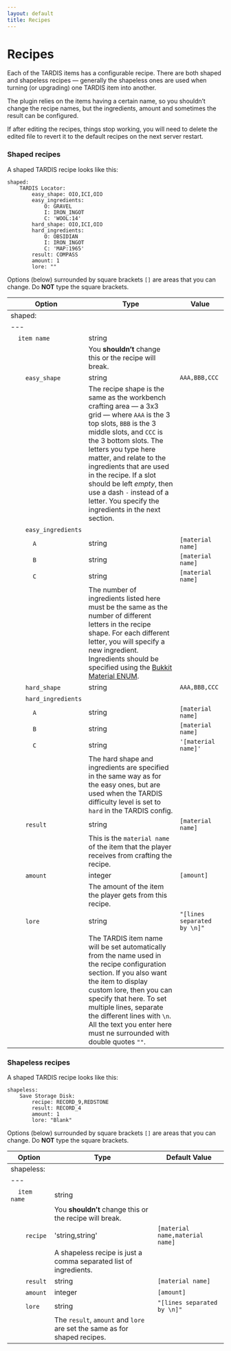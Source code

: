```yaml
---
layout: default
title: Recipes
---
```


# Recipes

Each of the TARDIS items has a configurable recipe. There are both shaped and shapeless recipes — generally the
shapeless ones are used when turning (or upgrading) one TARDIS item into another.

The plugin relies on the items having a certain name, so you shouldn’t change the recipe names, but the ingredients,
amount and sometimes the result can be configured.

If after editing the recipes, things stop working, you will need to delete the edited file to revert it to the default
recipes on the next server restart.

### Shaped recipes

A shaped TARDIS recipe looks like this:

    shaped:
        TARDIS Locator:
            easy_shape: OIO,ICI,OIO
            easy_ingredients:
                O: GRAVEL
                I: IRON_INGOT
                C: 'WOOL:14'
            hard_shape: OIO,ICI,OIO
            hard_ingredients:
                O: OBSIDIAN
                I: IRON_INGOT
                C: 'MAP:1965'
            result: COMPASS
            amount: 1
            lore: ""

Options (below) surrounded by square brackets `[]` are areas that you can change. Do **NOT** type the square brackets.

| Option                                                                      | Type                                                                                                                                                                                                                                                                                                                                                                                              | Value                       |
|-----------------------------------------------------------------------------|---------------------------------------------------------------------------------------------------------------------------------------------------------------------------------------------------------------------------------------------------------------------------------------------------------------------------------------------------------------------------------------------------|-----------------------------|
| shaped:                                                                     |
| ---                                                                         |
| &nbsp;&nbsp;&nbsp;&nbsp;`item name`                                         | string                                                                                                                                                                                                                                                                                                                                                                                            | &nbsp;                      |
| &nbsp;                                                                      | You **shouldn’t** change this or the recipe will break.                                                                                                                                                                                                                                                                                                                                           |
| &nbsp;&nbsp;&nbsp;&nbsp;&nbsp;&nbsp;&nbsp;&nbsp;`easy_shape`                | string                                                                                                                                                                                                                                                                                                                                                                                            | `AAA,BBB,CCC`               |
| &nbsp;                                                                      | The recipe shape is the same as the workbench crafting area — a 3x3 grid — where `AAA` is the 3 top slots, `BBB` is the 3 middle slots, and `CCC` is the 3 bottom slots. The letters you type here matter, and relate to the ingredients that are used in the recipe. If a slot should be left _empty_, then use a dash `-` instead of a letter. You specify the ingredients in the next section. |
| &nbsp;&nbsp;&nbsp;&nbsp;&nbsp;&nbsp;&nbsp;&nbsp;`easy_ingredients`          | &nbsp;                                                                                                                                                                                                                                                                                                                                                                                            | &nbsp;                      |
| &nbsp;&nbsp;&nbsp;&nbsp;&nbsp;&nbsp;&nbsp;&nbsp;&nbsp;&nbsp;&nbsp;&nbsp;`A` | string                                                                                                                                                                                                                                                                                                                                                                                            | `[material name]`           |
| &nbsp;&nbsp;&nbsp;&nbsp;&nbsp;&nbsp;&nbsp;&nbsp;&nbsp;&nbsp;&nbsp;&nbsp;`B` | string                                                                                                                                                                                                                                                                                                                                                                                            | `[material name]`           |
| &nbsp;&nbsp;&nbsp;&nbsp;&nbsp;&nbsp;&nbsp;&nbsp;&nbsp;&nbsp;&nbsp;&nbsp;`C` | string                                                                                                                                                                                                                                                                                                                                                                                            | `[material name]`           |
| &nbsp;                                                                      | The number of ingredients listed here must be the same as the number of different letters in the recipe shape. For each different letter, you will specify a new ingredient. Ingredients should be specified using the [Bukkit Material ENUM](https://hub.spigotmc.org/javadocs/spigot/org/bukkit/Material).                                                                                 |
| &nbsp;&nbsp;&nbsp;&nbsp;&nbsp;&nbsp;&nbsp;&nbsp;`hard_shape`                | string                                                                                                                                                                                                                                                                                                                                                                                            | `AAA,BBB,CCC`               |
| &nbsp;&nbsp;&nbsp;&nbsp;&nbsp;&nbsp;&nbsp;&nbsp;`hard_ingredients`          | &nbsp;                                                                                                                                                                                                                                                                                                                                                                                            | &nbsp;                      |
| &nbsp;&nbsp;&nbsp;&nbsp;&nbsp;&nbsp;&nbsp;&nbsp;&nbsp;&nbsp;&nbsp;&nbsp;`A` | string                                                                                                                                                                                                                                                                                                                                                                                            | `[material name]`           |
| &nbsp;&nbsp;&nbsp;&nbsp;&nbsp;&nbsp;&nbsp;&nbsp;&nbsp;&nbsp;&nbsp;&nbsp;`B` | string                                                                                                                                                                                                                                                                                                                                                                                            | `[material name]`           |
| &nbsp;&nbsp;&nbsp;&nbsp;&nbsp;&nbsp;&nbsp;&nbsp;&nbsp;&nbsp;&nbsp;&nbsp;`C` | string                                                                                                                                                                                                                                                                                                                                                                                            | `'[material name]'`         |
| &nbsp;                                                                      | The hard shape and ingredients are specified in the same way as for the easy ones, but are used when the TARDIS difficulty level is set to `hard` in the TARDIS config.                                                                                                                                                                                                                           |
| &nbsp;&nbsp;&nbsp;&nbsp;&nbsp;&nbsp;&nbsp;&nbsp;`result`                    | string                                                                                                                                                                                                                                                                                                                                                                                            | `[material name]`           |
| &nbsp;                                                                      | This is the `material name` of the item that the player receives from crafting the recipe.                                                                                                                                                                                                                                                                                                        |
| &nbsp;&nbsp;&nbsp;&nbsp;&nbsp;&nbsp;&nbsp;&nbsp;`amount`                    | integer                                                                                                                                                                                                                                                                                                                                                                                           | `[amount]`                  |
| &nbsp;                                                                      | The amount of the item the player gets from this recipe.                                                                                                                                                                                                                                                                                                                                          |
| &nbsp;&nbsp;&nbsp;&nbsp;&nbsp;&nbsp;&nbsp;&nbsp;`lore`                      | string                                                                                                                                                                                                                                                                                                                                                                                            | `"[lines separated by \n]"` |
| &nbsp;                                                                      | The TARDIS item name will be set automatically from the name used in the recipe configuration section. If you also want the item to display custom lore, then you can specify that here. To set multiple lines, separate the different lines with `\n`. All the text you enter here must ne surrounded with double quotes `""`.                                                                   |

### Shapeless recipes

A shaped TARDIS recipe looks like this:

    shapeless:
        Save Storage Disk:
            recipe: RECORD_9,REDSTONE
            result: RECORD_4
            amount: 1
            lore: "Blank"

Options (below) surrounded by square brackets `[]` are areas that you can change. Do **NOT** type the square brackets.

| Option                                                   | Type                                                                      | Default Value                   |
|----------------------------------------------------------|---------------------------------------------------------------------------|---------------------------------|
| shapeless:                                               |
| ---                                                      |
| &nbsp;&nbsp;&nbsp;&nbsp;`item name`                      | string                                                                    | &nbsp;                          |
| &nbsp;                                                   | You **shouldn’t** change this or the recipe will break.                   |
| &nbsp;&nbsp;&nbsp;&nbsp;&nbsp;&nbsp;&nbsp;&nbsp;`recipe` | 'string,string'                                                           | `[material name,material name]` |
| &nbsp;                                                   | A shapeless recipe is just a comma separated list of ingredients.         |
| &nbsp;&nbsp;&nbsp;&nbsp;&nbsp;&nbsp;&nbsp;&nbsp;`result` | string                                                                    | `[material name]`               |
| &nbsp;&nbsp;&nbsp;&nbsp;&nbsp;&nbsp;&nbsp;&nbsp;`amount` | integer                                                                   | `[amount]`                      |
| &nbsp;&nbsp;&nbsp;&nbsp;&nbsp;&nbsp;&nbsp;&nbsp;`lore`   | string                                                                    | `"[lines separated by \n]"`     |
| &nbsp;                                                   | The `result`, `amount` and `lore` are set the same as for shaped recipes. |

